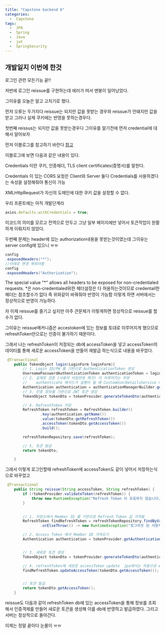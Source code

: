 ```yaml
---
title: "Capstone backend 6"
categories:
  -  Capstone
tags:
  -  JPA
  -  Spring
  -  Java
  -  jwt
  -  SpringSecurity 
---
```

개발일지 이번에 한것
------
로그인 관련 모든기능 끝!!

저번에 로그인 reissue를 구현하는데 에러가 떠서 맨붕이 일어났었다. 

그이유를 오늘은 알고 고치기로 했다.

먼저 오류는 두가지다 reissue는 되지만 값을 못받는 경우와 reissue가 안돼지만 값을 받고 그러나 실제 쿠키에는 반영을 못하는경우다.

첫번째 reissus는 되지만 값을 못받는경우다 그이유를 알기전에 먼저 credential에 대해서 알아보자 

먼저 이블로그를 참고하기 바란다 [참고](https://basemenks.tistory.com/246)

이블로그에 보면 다음과 같은 내용이 있다.

Credentials 이란 쿠키, 인증헤더, TLS client certificates(증명서)를 말한다.

Credentials 이 있는 CORS 요청은 Client와 Server 둘다 Credentials를 사용하겠다는 속성을 설정해줘야 통신이 가능

XMLHttpRequest가 자신의 도메인에 대한 쿠키 값을 설정할 수 없다.

우리 프론트에는 아직 개발단계라 
```javascript 
axios.defaults.withCredentials = true;
```
 이코드의 의미를 모르고 전역으로 안두고 그냥 일부 페이지에만 넣어서 토큰작업이 원활하게 이뤄지지 않았다.

두번째 문제는 header에 있는 authorization내용을 못받는것이였는데 그이유는 server config에 있으니 ㅠㅠ


```java
config
.exposedHeaders("*");
//아래로 변경 해줘야함 
config
.exposedHeaders("Authorization");
```
The special value "*" allows all headers to be exposed for non-credentialed requests. 
*은 non-credentialed위한 헤더설정은 다 허용하는것이므로 credentail한 헤더는 참조할수가 없다 즉 위와같이 바꿔줘야 반영이 가능함 이렇게 하면 서버에서는 정상적으로 반영이 가능하다.

자 이제 reissue를 즐기고 싶지만 아주 큰문제가 이렇게하면 정상적으로 reissue를 할수가 없다. 

그이유는 reissue메커니즘은 accestoken에 있는 정보를 토대로 이루어지게 했으므로 refreshToken만으로는 인증이 불가하기 때문이다. 

 그래서 나는 refreshToken이 저장되는 db에 accessToken을 넣고 accessToken의 데이터를 통해 새로운 accessToken을 만들어 재발급 하는식으로 내용을 바꾸었다.

```java
 @Transactional
    public TokenObject login(LoginForm loginForm){
        // 1. Login ID/PW 를 기반으로 AuthenticationToken 생성
        UsernamePasswordAuthenticationToken authenticationToken = loginForm.toAuthentication();
        // 2. 실제로 검증 (사용자 비밀번호 체크) 이 이루어지는 부분
        //    authenticate 메서드가 실행이 될 때 CustomUserDetailsService 에서 만들었던 loadUserByUsername 메서드가 실행됨
        Authentication authentication = authenticationManagerBuilder.getObject().authenticate(authenticationToken);
        // 3. 인증 정보를 기반으로 JWT 토큰 생성
        TokenObject tokenDto = tokenProvider.generateTokenDto(authentication);

        // 4. RefreshToken 저장
        RefreshToken refreshToken = RefreshToken.builder()
                .key(authentication.getName())
                .value(tokenDto.getRefreshToken())
                .accessToken(tokenDto.getAccessToken())
                .build();

        refreshTokenRepository.save(refreshToken);

        // 5. 토큰 발급
        return tokenDto;

    }
```
그래서 이렇게 로그인할때 refreshToken에 accessToken도 같이 넣어서 저장하는식으로 바꾸었고

```java
 @Transactional
    public String reissue(String accessToken, String refreshToken) {
        if (!tokenProvider.validateToken(refreshToken)) {
            throw new RuntimeException("Refresh Token 이 유효하지 않습니다.");
        }
        

        // 1. 저장소에서 Member ID 를 기반으로 Refresh Token 값 가져옴
        RefreshToken findRefreshToken = refreshTokenRepository.findByValue(refreshToken)
                .orElseThrow(() -> new RuntimeException("로그아웃 된 사용자입니다."));

        // 2. Access Token 에서 Member ID 가져오기
        Authentication authentication = tokenProvider.getAuthentication(findRefreshToken.getAccessToken());


        // 3. 새로운 토큰 생성
        TokenObject tokenDto = tokenProvider.generateTokenDto(authentication);

        // 4. refreshToken에 새로운 accessToken update  jpa에서는 자동으로 entity에반영하고 이를 영속함
        findRefreshToken.updateAccessToken(tokenDto.getAccessToken());


        // 토큰 발급
        return tokenDto.getAccessToken();
    }
```
reissue도 다음과 같이 refreshToken db에 있는 accessToken을 통해 정보를 조회해서 인증객체를 만들어 새로운 토큰을 생성해 이를 db에 반영하고 발급하였다. 그리고 서버는 정상적으로 돌아간다.


이제는 정말 끝이다 눈물이 ㅠㅠ
